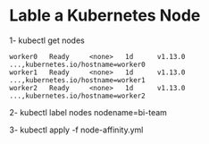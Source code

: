 # Lable a Kubernetes Node 
1- kubectl get nodes

```
worker0   Ready     <none>   1d      v1.13.0        ...,kubernetes.io/hostname=worker0
worker1   Ready     <none>   1d      v1.13.0        ...,kubernetes.io/hostname=worker1
worker2   Ready     <none>   1d      v1.13.0        ...,kubernetes.io/hostname=worker2
```

2- kubectl label nodes <your-node-name> nodename=bi-team
  
3- kubectl apply -f node-affinity.yml

